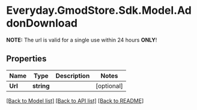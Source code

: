 # Everyday.GmodStore.Sdk.Model.AddonDownload
**NOTE:** The url is valid for a single use within 24 hours **ONLY**!

## Properties

Name | Type | Description | Notes
------------ | ------------- | ------------- | -------------
**Url** | **string** |  | [optional] 

[[Back to Model list]](../README.md#documentation-for-models) [[Back to API list]](../README.md#documentation-for-api-endpoints) [[Back to README]](../README.md)

